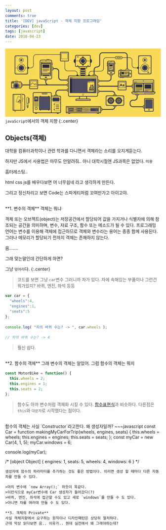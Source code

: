 ```yaml
---
layout: post
comments: true
title: '[DEV] javaScript - 객체 지향 프로그래밍'
categories: [dev]
tags: [javascript]
date: 2018-04-23
---
```

![headerimg](/assets/img/subcate/javascript.gif)
`javaScript`에서의 객체 지향
{:.center}

## Objects(객체)
대학을 컴퓨터과학이나 관련 학과를 다니면서 객체라는 소리를 오지게듣는다.

하지만 JS에서 사용법은 아무도 안알려줘.. 아니 대학시절엔 JS과목은 없었다. `띠용`

흠터레스팅..

html css js를 배우다보면 어 너무쉽네 라고 생각하게 만든다.

그리고 정신차리고 보면 Code는 스파게티처럼 꼬여만가고 아이고야.

<br>
**1. 변수의 객체**
객체는 뭐냐 

객체 또는 오브젝트(object)는 저장공간에서 할당되어 값을 가지거나 식별자에 의해 참조되는 공간을 의미하며, 변수, 자료 구조, 함수 또는 메소드가 될 수 있다. 프로그래밍 언어는 변수를 이용해 객체에 접근하므로 객체와 변수라는 용어는 종종 함께 사용된다. 그러나 메모리가 할당되기 전까지 객체는 존재하지 않는다.

음.......

그래 맞는말인데 간단하게 하면?

그냥 `덩어리`다.
{:.center}

>코드를 보면 그냥 `car`변수 그러니까 차가 있다. 
>차에 속해있는 부품이나 그런건 뭐가있지?
>바퀴, 엔진, 좌석 등등

~~~javascript
var car = {
  "wheels":4,
  "engines":1,
  "seats":5
};

console.log( "차의 바퀴 수는? -> ", car.wheels );

// 차의 바퀴 수는? -> 4
~~~

>훨신 쉽다.


<br>
**2. 함수의 객체**
그래 변수의 객체는 알았어. 그럼 함수의 객체는 뭐지

~~~javascript
const MotorBike = function() {
  this.wheels = 2;
  this.engines = 1;
  this.seats = 2;
};
~~~
>함수도 아까 변수처럼 객체화 시킬 수 있다. [함수표현식](http://127.0.0.1:4000/dev/2018/04/23/javascript-001/)과 비슷하다.
>다른점은 `this`와 `대문자`로 시작했다는 점이다.

<br>
함수의 객체는 사실 `Constructor`라고한다. 왜 생성자일까?
~~~javascript
const Car = function makingMyCarForTrip(wheels, engines, seats) {
  this.wheels = wheels;
  this.engines = engines;
  this.seats = seats;
};
const myCar = new Car(4, 1, 5);
myCar.windows = 6;

console.log(myCar);

/*
[object Object] {
  engines: 1,
  seats: 5,
  wheels: 4,
  windows: 6
}
*/
~~~
생성자에 함수의 파라미터를 추가하는 것도 좋은 방법이다. 이러면 생성 할 때마다 다른 자동차를 만들 수 있다. 

>마치 변수에 `new Array();` 하듯이 똑같다.
>이런식으로 myCar변수에 Car 생성자가 들어갔다(?)
>바퀴, 엔진, 좌석에 접근할 수도 있고 새로 `windows`를 만들 수 도 있다.
>아니면 차를 여러대 만들 수 도 있다.

**3. 객체의 Private**
사실 객체지향에서 요구하는 원칙이나 디자인패턴은 상당히 철저하다.
근데 막상 읽다보면 음.. 이유가.. 뭔데 실전에서 왜 그래야하는데?